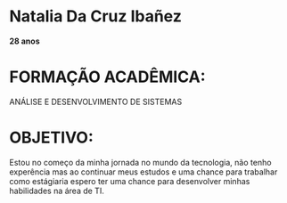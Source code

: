 # Natalia Da Cruz Ibañez 
**28 anos** 

# FORMAÇÃO ACADÊMICA: 
ANÁLISE E DESENVOLVIMENTO DE SISTEMAS

# OBJETIVO:
  Estou no começo da minha jornada no mundo da tecnologia, não tenho experência mas ao continuar meus estudos e uma chance para trabalhar como estágiaria espero ter uma chance para desenvolver minhas habilidades na área de TI. 
